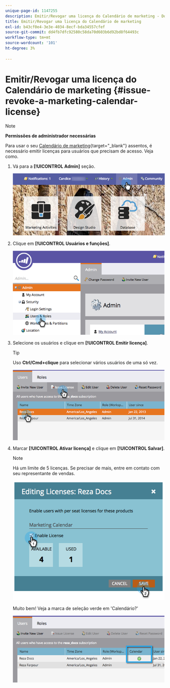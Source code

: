 ```yaml
---
unique-page-id: 1147255
description: Emitir/Revogar uma licença do Calendário de marketing - Documentação do Marketo - Documentação do produto
title: Emitir/Revogar uma licença do Calendário de marketing
exl-id: b43cf0e4-3e3e-4034-8ecf-bda34557cfef
source-git-commit: dd4fb7dfc92580c58da70d603b6d92bd8f64493c
workflow-type: tm+mt
source-wordcount: '101'
ht-degree: 3%

---
```


# Emitir/Revogar uma licença do Calendário de marketing {#issue-revoke-a-marketing-calendar-license}

>[!NOTE]
>
>**Permissões de administrador necessárias**

Para usar o seu [Calendário de marketing](/help/marketo/product-docs/core-marketo-concepts/marketing-calendar/understanding-the-calendar/navigating-the-marketing-calendar.md){target="_blank"} assentos, é necessário emitir licenças para usuários que precisam de acesso. Veja como.

1. Vá para a **[!UICONTROL Admin]** seção.

   ![](assets/adminhand.png)

1. Clique em **[!UICONTROL Usuários e funções]**.

   ![](assets/2.png)

1. Selecione os usuários e clique em **[!UICONTROL Emitir licença]**.

   >[!TIP]
   >
   >Uso **Ctrl/Cmd+clique** para selecionar vários usuários de uma só vez.

   ![](assets/3.png)

1. Marcar **[!UICONTROL Ativar licença]** e clique em **[!UICONTROL Salvar]**.

   >[!NOTE]
   >
   >Há um limite de 5 licenças. Se precisar de mais, entre em contato com seu representante de vendas.

   ![](assets/4.png)

   Muito bem! Veja a marca de seleção verde em &#39;Calendário?&#39;

   ![](assets/5.png)
